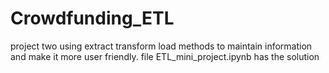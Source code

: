 # Crowdfunding_ETL
project two using extract transform load methods to maintain information and make it more user friendly. 
file ETL_mini_project.ipynb has the solution